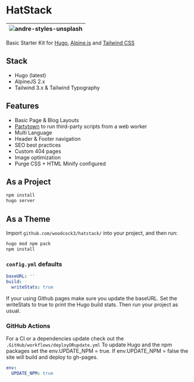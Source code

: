 # HatStack

|![andre-styles-unsplash](https://user-images.githubusercontent.com/64870518/163192328-6cb5f7ac-4fde-496f-9152-b6ea202ac802.jpg)|
| -------------------------------------------------------------------------------------------------------------- |

Basic Starter Kit for [Hugo](https://gohugo.io/), [Alpine.js](https://alpinejs.dev/) and [Tailwind CSS](https://www.tailwindcss.com)

## Stack

- Hugo (latest)
- AlpineJS 2.x
- Tailwind 3.x & Tailwind Typography

## Features

- Basic Page & Blog Layouts
- [Partytown](https://partytown.builder.io/) to run third-party scripts from a web worker
- Multi Language 
- Header & Footer navigation
- SEO best practices
- Custom 404 pages
- Image optimization
- Purge CSS + HTML Minify configured

## As a Project

```bash
npm install
hugo server
```

## As a Theme

Import `github.com/woodcock3/hatstack/` into your project, and then run:

```bash
hugo mod npm pack
npm install
```

### `config.yml` defaults

```yml
baseURL: ''
build:
  writeStats: true
```

If your using Github pages make sure you update the baseURL.
Set the writeStats to true to print the Hugo build stats.
Then run your project as usual.

### GitHub Actions

For a CI or a dependencies update check out the `.GitHub/workflows/deployORupdate.yml`
To update Hugo and the npm packages set the env.UPDATE_NPM = true. If env.UPDATE_NPM = false the site will build and deploy to gh-pages.

```yml
env:
  UPDATE_NPM: true
``` 
